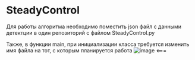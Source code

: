 # SteadyControl

Для работы алгоритма необходимо поместить json файл с данными детектции в один репозиторий с файлом SteadyControl.py 

Также, в функции main, при инициализации класса требуется изменить имя файла на тот, с которым планируется работа
![image](https://github.com/bezzyd/SteadyControl/assets/108952492/47180114-2339-4148-b3a5-bb801f9cf9fc) <===
